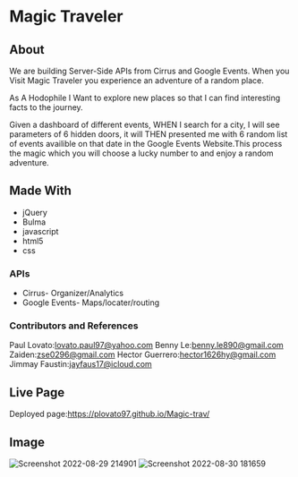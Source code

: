 # Magic Traveler
## About

We are building Server-Side APIs from Cirrus and Google Events. When you Visit Magic Traveler you experience an adventure of a random place.

As A Hodophile I Want to explore new places so that I can find interesting facts to the journey.

Given a dashboard of different events, WHEN I search for a city, I will see parameters of 6 hidden doors, it will THEN presented me with 6 random list of events availible on that date in the Google Events Website.This process the magic which you will choose a lucky number to and enjoy a random adventure.

## Made With

* jQuery
* Bulma
* javascript
* html5
* css

### APIs

* Cirrus- Organizer/Analytics
* Google Events- Maps/locater/routing

### Contributors and References 
Paul Lovato:lovato.paul97@yahoo.com
Benny Le:benny.le890@gmail.com
Zaiden:zse0296@gmail.com
Hector Guerrero:hector1626hy@gmail.com
Jimmay Faustin:jayfaus17@icloud.com

## Live Page
Deployed page:https://plovato97.github.io/Magic-trav/

## Image
![Screenshot 2022-08-29 214901](https://user-images.githubusercontent.com/109039347/187554254-9a7b5448-ec97-414f-965c-ad3da1da407c.png)
![Screenshot 2022-08-30 181659](https://user-images.githubusercontent.com/109039347/187554731-1b35c991-f105-4805-bdf5-eeae8d322f82.png)


